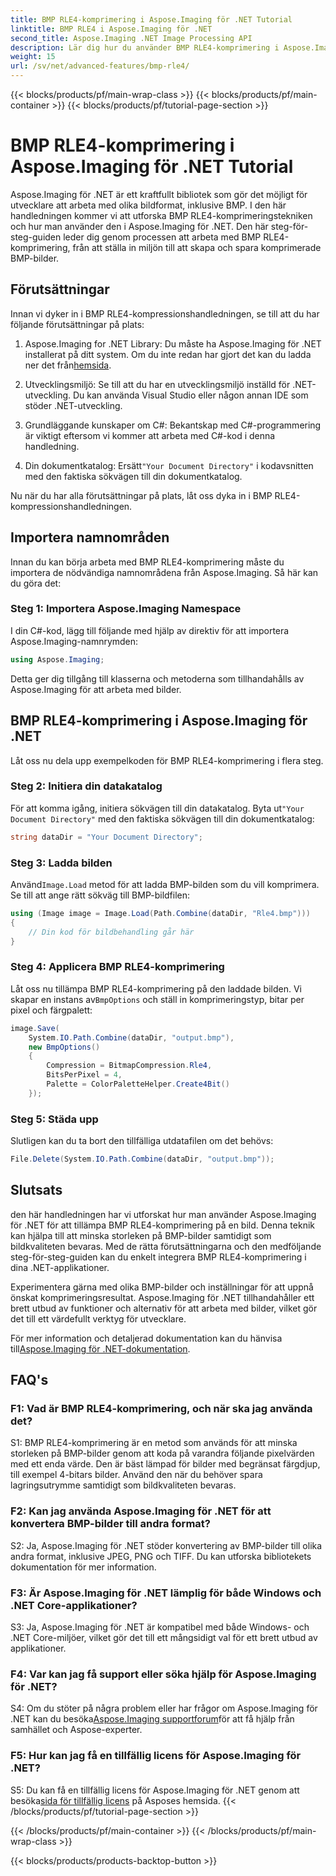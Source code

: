 ```yaml
---
title: BMP RLE4-komprimering i Aspose.Imaging för .NET Tutorial
linktitle: BMP RLE4 i Aspose.Imaging för .NET
second_title: Aspose.Imaging .NET Image Processing API
description: Lär dig hur du använder BMP RLE4-komprimering i Aspose.Imaging för .NET. Minska BMP-bildstorleken utan kvalitetsförlust.
weight: 15
url: /sv/net/advanced-features/bmp-rle4/
---
```


{{< blocks/products/pf/main-wrap-class >}}
{{< blocks/products/pf/main-container >}}
{{< blocks/products/pf/tutorial-page-section >}}

# BMP RLE4-komprimering i Aspose.Imaging för .NET Tutorial

Aspose.Imaging för .NET är ett kraftfullt bibliotek som gör det möjligt för utvecklare att arbeta med olika bildformat, inklusive BMP. I den här handledningen kommer vi att utforska BMP RLE4-komprimeringstekniken och hur man använder den i Aspose.Imaging för .NET. Den här steg-för-steg-guiden leder dig genom processen att arbeta med BMP RLE4-komprimering, från att ställa in miljön till att skapa och spara komprimerade BMP-bilder.

## Förutsättningar

Innan vi dyker in i BMP RLE4-kompressionshandledningen, se till att du har följande förutsättningar på plats:

1.  Aspose.Imaging for .NET Library: Du måste ha Aspose.Imaging för .NET installerat på ditt system. Om du inte redan har gjort det kan du ladda ner det från[hemsida](https://releases.aspose.com/imaging/net/).

2. Utvecklingsmiljö: Se till att du har en utvecklingsmiljö inställd för .NET-utveckling. Du kan använda Visual Studio eller någon annan IDE som stöder .NET-utveckling.

3. Grundläggande kunskaper om C#: Bekantskap med C#-programmering är viktigt eftersom vi kommer att arbeta med C#-kod i denna handledning.

4.  Din dokumentkatalog: Ersätt`"Your Document Directory"` i kodavsnitten med den faktiska sökvägen till din dokumentkatalog.

Nu när du har alla förutsättningar på plats, låt oss dyka in i BMP RLE4-kompressionshandledningen.

## Importera namnområden

Innan du kan börja arbeta med BMP RLE4-komprimering måste du importera de nödvändiga namnområdena från Aspose.Imaging. Så här kan du göra det:

### Steg 1: Importera Aspose.Imaging Namespace

I din C#-kod, lägg till följande med hjälp av direktiv för att importera Aspose.Imaging-namnrymden:

```csharp
using Aspose.Imaging;
```

Detta ger dig tillgång till klasserna och metoderna som tillhandahålls av Aspose.Imaging för att arbeta med bilder.

## BMP RLE4-komprimering i Aspose.Imaging för .NET

Låt oss nu dela upp exempelkoden för BMP RLE4-komprimering i flera steg.

### Steg 2: Initiera din datakatalog

 För att komma igång, initiera sökvägen till din datakatalog. Byta ut`"Your Document Directory"` med den faktiska sökvägen till din dokumentkatalog:

```csharp
string dataDir = "Your Document Directory";
```

### Steg 3: Ladda bilden

 Använd`Image.Load` metod för att ladda BMP-bilden som du vill komprimera. Se till att ange rätt sökväg till BMP-bildfilen:

```csharp
using (Image image = Image.Load(Path.Combine(dataDir, "Rle4.bmp")))
{
    // Din kod för bildbehandling går här
}
```

### Steg 4: Applicera BMP RLE4-komprimering

 Låt oss nu tillämpa BMP RLE4-komprimering på den laddade bilden. Vi skapar en instans av`BmpOptions` och ställ in komprimeringstyp, bitar per pixel och färgpalett:

```csharp
image.Save(
    System.IO.Path.Combine(dataDir, "output.bmp"),
    new BmpOptions()
    {
        Compression = BitmapCompression.Rle4,
        BitsPerPixel = 4,
        Palette = ColorPaletteHelper.Create4Bit()
    });
```

### Steg 5: Städa upp

Slutligen kan du ta bort den tillfälliga utdatafilen om det behövs:

```csharp
File.Delete(System.IO.Path.Combine(dataDir, "output.bmp"));
```

## Slutsats

den här handledningen har vi utforskat hur man använder Aspose.Imaging för .NET för att tillämpa BMP RLE4-komprimering på en bild. Denna teknik kan hjälpa till att minska storleken på BMP-bilder samtidigt som bildkvaliteten bevaras. Med de rätta förutsättningarna och den medföljande steg-för-steg-guiden kan du enkelt integrera BMP RLE4-komprimering i dina .NET-applikationer.

Experimentera gärna med olika BMP-bilder och inställningar för att uppnå önskat komprimeringsresultat. Aspose.Imaging för .NET tillhandahåller ett brett utbud av funktioner och alternativ för att arbeta med bilder, vilket gör det till ett värdefullt verktyg för utvecklare.

 För mer information och detaljerad dokumentation kan du hänvisa till[Aspose.Imaging för .NET-dokumentation](https://reference.aspose.com/imaging/net/).

## FAQ's

### F1: Vad är BMP RLE4-komprimering, och när ska jag använda det?

S1: BMP RLE4-komprimering är en metod som används för att minska storleken på BMP-bilder genom att koda på varandra följande pixelvärden med ett enda värde. Den är bäst lämpad för bilder med begränsat färgdjup, till exempel 4-bitars bilder. Använd den när du behöver spara lagringsutrymme samtidigt som bildkvaliteten bevaras.

### F2: Kan jag använda Aspose.Imaging för .NET för att konvertera BMP-bilder till andra format?

S2: Ja, Aspose.Imaging för .NET stöder konvertering av BMP-bilder till olika andra format, inklusive JPEG, PNG och TIFF. Du kan utforska bibliotekets dokumentation för mer information.

### F3: Är Aspose.Imaging för .NET lämplig för både Windows och .NET Core-applikationer?

S3: Ja, Aspose.Imaging för .NET är kompatibel med både Windows- och .NET Core-miljöer, vilket gör det till ett mångsidigt val för ett brett utbud av applikationer.

### F4: Var kan jag få support eller söka hjälp för Aspose.Imaging för .NET?

 S4: Om du stöter på några problem eller har frågor om Aspose.Imaging för .NET kan du besöka[Aspose.Imaging supportforum](https://forum.aspose.com/)för att få hjälp från samhället och Aspose-experter.

### F5: Hur kan jag få en tillfällig licens för Aspose.Imaging för .NET?

 S5: Du kan få en tillfällig licens för Aspose.Imaging för .NET genom att besöka[sida för tillfällig licens](https://purchase.aspose.com/temporary-license/) på Asposes hemsida.
{{< /blocks/products/pf/tutorial-page-section >}}

{{< /blocks/products/pf/main-container >}}
{{< /blocks/products/pf/main-wrap-class >}}

{{< blocks/products/products-backtop-button >}}

